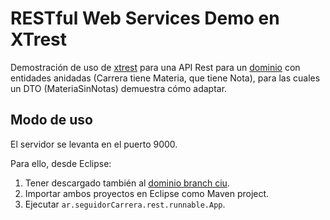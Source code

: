 # RESTful Web Services Demo en XTrest

Demostración de uso de [xtrest](https://github.com/uqbar-project/xtrest) para una API Rest para un [dominio](https://github.com/uqbar-project/eg-seguidor-carrera-domain-xtend/) con entidades anidadas (Carrera tiene Materia, que tiene Nota), para las cuales un DTO (MateriaSinNotas) demuestra cómo adaptar.


## Modo de uso

El servidor se levanta en el puerto 9000. 

Para ello, desde Eclipse:

1. Tener descargado también al [dominio branch ciu](https://github.com/uqbar-project/eg-seguidor-carrera-domain-xtend/tree/ciu).
2. Importar ambos proyectos en Eclipse como Maven project.
3. Ejecutar `ar.seguidorCarrera.rest.runnable.App`.
